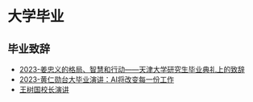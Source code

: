 <!---
markmeta_author: 斜风
markmeta_date: 2023-06-31
markmeta_title: 大学毕业
markmeta_categories: 教育
markmeta_tags: 大学,毕业
-->

# 大学毕业

## 毕业致辞

- [2023-姜忠义的格局、智慧和行动——天津大学研究生毕业典礼上的致辞](https://blog.sciencenet.cn/blog-299-1392862.html)
- [2023-黄仁勋台大毕业演讲：AI将改变每一份工作](https://baijiahao.baidu.com/s?id=1767242466536784846)
- [王树国校长演讲](https://v.qq.com/x/search/?q=%E7%8E%8B%E6%A0%91%E5%9B%BD%E5%AE%8C%E6%95%B4%E6%BC%94%E8%AE%B2)
